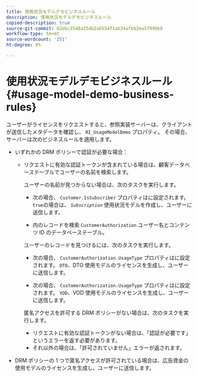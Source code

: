 ```yaml
---
title: 使用状況モデルデモビジネスルール
description: 使用状況モデルデモビジネスルール
copied-description: true
source-git-commit: 02ebc3548a254b2a6554f1ab34afbb3ea5f09bb8
workflow-type: tm+mt
source-wordcount: '251'
ht-degree: 0%

---
```


# 使用状況モデルデモビジネスルール{#usage-model-demo-business-rules}

ユーザーがライセンスをリクエストすると、参照実装サーバーは、クライアントが送信したメタデータを確認し、 `RI_UsageModelDemo` プロパティ。 その場合、サーバーは次のビジネスルールを適用します。

* いずれかの DRM ポリシーで認証が必要な場合：

   * リクエストに有効な認証トークンが含まれている場合は、顧客データベーステーブルでユーザーの名前を検索します。

     ユーザーの名前が見つからない場合は、次のタスクを実行します。

      * 次の場合、 `Customer.IsSubscriber` プロパティはに設定されます。 `true`の場合は、 *`Subscription`* 使用状況モデルを作成し、ユーザーに送信します。

      * 内のレコードを検索 `CustomerAuthorization` ユーザー名とコンテンツ ID のデータベーステーブル。

     ユーザーのレコードを見つけるには、次のタスクを実行します。

      * 次の場合、 `CustomerAuthorization.UsageType` プロパティはに設定されます。 `DTO`、DTO 使用モデルのライセンスを生成し、ユーザーに送信します。

      * 次の場合、 `CustomerAuthorization.UsageType` プロパティはに設定されます。 `VOD`、VOD 使用モデルのライセンスを生成し、ユーザーに送信します。

     匿名アクセスを許可する DRM ポリシーがない場合は、次のタスクを実行します。

      * リクエストに有効な認証トークンがない場合は、「認証が必要です」というエラーを返す必要があります。
      * それ以外の場合は、「許可されていません」エラーが返されます。

* DRM ポリシーの 1 つで匿名アクセスが許可されている場合は、広告資金の使用モデルのライセンスを生成し、ユーザーに送信します。
